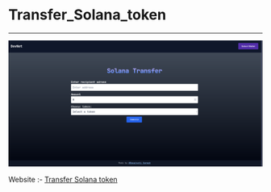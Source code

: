 # Transfer_Solana_token
<hr>    

![image](https://github.com/Deepjyoti-Sarmah/Transfer_Solana_token/blob/master/img/Screenshot%20from%202023-05-04%2014-00-51.png)
<br>

Website :- [Transfer Solana token](transfer-solana.vercel.app)
